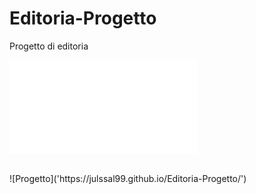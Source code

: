 # Editoria-Progetto
 Progetto di editoria

![Modello progetto](Modello&#32;Progetto&#32;d'Esame.md)

<br>
![Progetto]('https://julssal99.github.io/Editoria-Progetto/')
